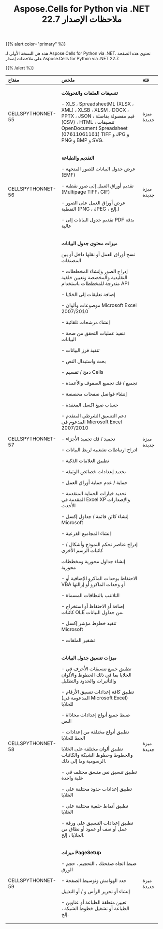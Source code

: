 ﻿---
title: Aspose.Cells for Python via .NET 22.7 ملاحظات الإصدار
type: docs
weight: 10
url: /ar/python-net/aspose-cells-for-python-net-22-7-release-notes/
---
{{% alert color="primary" %}} 

هذه هي النسخة الأولى لـ Aspose.Cells for Python via .NET.
تحتوي هذه الصفحة على ملاحظات إصدار Aspose.Cells for Python via .NET 22.7.

{{% /alert %}} 

|**مفتاح**|**ملخص**|**فئة**|
|:- |:- |:- |
|CELLSPYTHONNET-55|<p>**تنسيقات الملفات والتحويلات**</p><p>- XLS ، SpreadsheetML (XLSX ، XML) ، XLSB ، XLSM ، DOCX ، PPTX ، JSON ، قيم مفصولة بفاصلة (CSV) ، HTML ، تنسيقات OpenDocument Spreadsheet (07611061161) TIFF و JPG و PNG و BMP و SVG.</p>|ميزة جديدة|
|CELLSPYTHONNET-56|<p>**التقديم والطباعة**</p><p>- عرض جدول البيانات للصور المتجهة (EMF)</p><p>- تقديم أوراق العمل إلى صور نقطية (Multipage TIFF، GIF)</p><p>- عرض أوراق العمل على الصور النقطية (PNG ، JPEG ، إلخ.)</p><p>- تقديم جدول البيانات إلى PDF بدقة عالية</p>|ميزة جديدة|
|CELLSPYTHONNET-57|<p>**ميزات محتوى جدول البيانات**</p><p>نسخ أوراق العمل أو نقلها داخل أو بين المصنفات</p><p>- إدراج الصور وإنشاء المخططات التقليدية والمخصصة وتعيين خلفية متدرجة للمخططات باستخدام API</p><p>- إضافة تعليقات إلى الخلايا</p><p>- موضوعات وألوان Microsoft Excel 2007/2010</p><p>- إنشاء مرشحات تلقائية</p><p>- تنفيذ عمليات التحقق من صحة البيانات</p><p>- تنفيذ فرز البيانات</p><p>- بحث واستبدال النص</p><p>- دمج / تقسيم Cells</p><p>- تجميع / فك تجميع الصفوف والأعمدة</p><p>- إنشاء فواصل صفحات مخصصة</p><p>- حساب صيغ اكسل المعقدة</p><p>- دعم التنسيق الشرطي المتقدم المدعوم في Microsoft Excel 2007/2010</p><p>- تجميد / فك تجميد الأجزاء</p><p>- ادراج ارتباطات تشعبية لربط البيانات</p><p>- تطبيق العلامات الذكية</p><p>- تحديد إعدادات خصائص الوثيقة</p><p>- حماية / عدم حماية أوراق العمل</p><p>- تحديد خيارات الحماية المتقدمة المقدمة في Excel XP والإصدارات الأحدث</p><p>- إنشاء كائن قائمة / جداول إكسل Microsoft</p><p>- إنشاء المجاميع الفرعية</p><p>- إدراج عناصر تحكم النموذج وأشكال / كائنات الرسم الأخرى</p><p>إنشاء جداول محورية ومخططات محورية</p><p>- الاحتفاظ بوحدات الماكرو الإضافية أو VBA أو وحدات الماكرو أو إزالتها</p><p>- التلاعب بالنطاقات المسماة</p><p>- إضافة أو الاحتفاظ أو استخراج كائنات OLE من جداول البيانات.</p><p>- تنفيذ خطوط مؤشر إكسل Microsoft</p><p>- تشفير الملفات</p>|ميزة جديدة|
|CELLSPYTHONNET-58|<p>**ميزات تنسيق جدول البيانات**</p><p>- تطبيق جميع تنسيقات الأحرف في الخلايا بما في ذلك الخطوط والألوان والتأثيرات والحدود والتظليل</p><p>- تطبيق كافة إعدادات تنسيق الأرقام (المدعومة في Microsoft Excel) للخلايا</p><p>- ضبط جميع أنواع إعدادات محاذاة النص</p><p>- تطبيق أنواع مختلفة من إعدادات الخط للخلايا</p><p>تطبيق ألوان مختلفة على الخلايا والخطوط وخطوط الشبكة والكائنات الرسومية وما إلى ذلك.</p><p>- تطبيق تنسيق نص منسق مختلف في خلية واحدة</p><p>- تطبيق إعدادات حدود مختلفة على الخلايا</p><p>- تطبيق أنماط خلفية مختلفة على الخلايا</p><p>- تطبيق إعدادات التنسيق على ورقة عمل أو صف أو عمود أو نطاق من الخلايا ، إلخ.</p>|ميزة جديدة|
|CELLSPYTHONNET-59|<p>**ميزات PageSetup**</p><p>- ضبط اتجاه صفحتك ، التحجيم ، حجم الورق</p><p>- حدد الهوامش وتوسيط الصفحة</p><p>إنشاء أو تحرير الرأس و / أو التذييل</p><p>- تعيين منطقة الطباعة أو عناوين الطباعة أو تشغيل خطوط الشبكة ، إلخ.</p>|ميزة جديدة|
